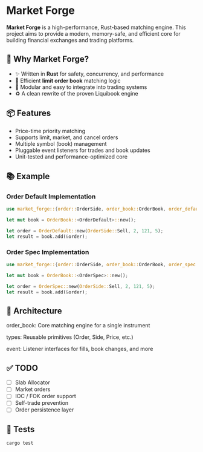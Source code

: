 # Market Forge

**Market Forge** is a high-performance, Rust-based matching engine. This project aims to provide a modern, memory-safe, and efficient core for building financial exchanges and trading platforms.

## 🚀 Why Market Forge?

- ✨ Written in **Rust** for safety, concurrency, and performance
- 🔁 Efficient **limit order book** matching logic
- 🧩 Modular and easy to integrate into trading systems
- ♻️ A clean rewrite of the proven Liquibook engine

## 📦 Features

- Price-time priority matching
- Supports limit, market, and cancel orders
- Multiple symbol (book) management
- Pluggable event listeners for trades and book updates
- Unit-tested and performance-optimized core

## 📚 Example

### Order Default Implementation

```rust
use market_forge::{order::OrderSide, order_book::OrderBook, order_default::OrderDefault};

let mut book = OrderBook::<OrderDefault>::new();

let order = OrderDefault::new(OrderSide::Sell, 2, 121, 5);
let result = book.add(&order);
```

### Order Spec Implementation

```rust
use market_forge::{order::OrderSide, order_book::OrderBook, order_spec::OrderSpec};

let mut book = OrderBook::<OrderSpec>::new();

let order = OrderSpec::new(OrderSide::Sell, 2, 121, 5);
let result = book.add(&order);
```

## 🧱 Architecture

order_book: Core matching engine for a single instrument

types: Reusable primitives (Order, Side, Price, etc.)

event: Listener interfaces for fills, book changes, and more

## ✅ TODO

- [ ] Slab Allocator
- [ ] Market orders
- [ ] IOC / FOK order support
- [ ] Self-trade prevention
- [ ] Order persistence layer

## 🧪 Tests

```bash
cargo test
```
